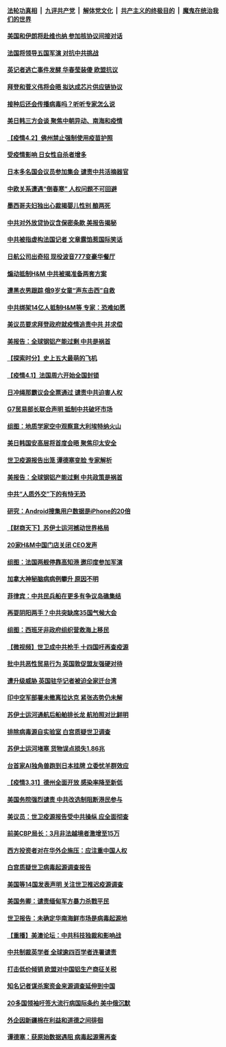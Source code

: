 

####  [法轮功真相](../../../../basic/blob/master/README.md?t=04030501) &nbsp;|&nbsp; [九评共产党](../../../../9ping.md/blob/master/README.md?t=04030501) &nbsp;|&nbsp; [解体党文化](../../../../jtdwh.md/blob/master/README.md?t=04030501)  &nbsp;|&nbsp; [共产主义的终极目的](../../../../gczydzjmd.md/blob/master/README.md?t=04030501) &nbsp;|&nbsp; [魔鬼在统治我们的世界](../../../../mgztzwmdsj.md/blob/master/README.md?t=04030501) 

#### [美国和伊朗将赴维也纳 参加核协议间接对话](../pages/nsc418/n12854820.md?t=04030501) 

#### [法国将领导五国军演 对抗中共挑战](../pages/nsc418/n12854651.md?t=04030501) 

#### [英记者逃亡事件发酵 华春莹装傻 欧盟抗议](../pages/nsc418/n12854561.md?t=04030501) 

#### [拜登和菅义伟将会晤 拟达成芯片供应链协议](../pages/nsc418/n12854443.md?t=04030501) 

#### [接种后还会传播病毒吗？听听专家怎么说](../pages/nsc418/n12854135.md?t=04030501) 

#### [美日韩三方会谈 聚焦中朝异动、南海和疫情](../pages/nsc418/n12851558.md?t=04030501) 

#### [【疫情4.2】佛州禁止强制使用疫苗护照](../pages/nsc418/n12853825.md?t=04030501) 

#### [受疫情影响 日女性自杀者增多](../pages/nsc418/n12853742.md?t=04030501) 

#### [日本多名国会议员参加集会 谴责中共活摘器官](../pages/nsc418/n12851618.md?t=04030501) 

#### [中欧关系遭遇“倒春寒” 人权问题不可回避](../pages/nsc418/n12852745.md?t=04030501) 

#### [墨西哥夫妇独出心裁揭婴儿性别 酿两死](../pages/nsc418/n12852308.md?t=04030501) 

#### [中共对外放贷协议含保密条款 美报告揭秘](../pages/nsc418/n12852459.md?t=04030501) 

#### [中共被指虚构法国记者 文章露馅惹国际笑话](../pages/nsc418/n12852317.md?t=04030501) 

#### [日航公司出奇招 现役波音777变豪华餐厅](../pages/nsc418/n12851241.md?t=04030501) 

#### [煽动抵制H&M 中共被揭准备两套方案](../pages/nsc418/n12852191.md?t=04030501) 

#### [遭黑衣男跟踪 俄9岁女童“声东击西”自救](../pages/nsc418/n12850354.md?t=04030501) 

#### [中共绑架14亿人抵制H&M等 专家：恐难如愿](../pages/nsc418/n12849515.md?t=04030501) 

#### [美议员要求拜登政府就疫情追责中共 并求偿](../pages/nsc418/n12851882.md?t=04030501) 

#### [美报告：全球钢铝产能过剩 中共是祸首](../pages/nsc418/n12851788.md?t=04030501) 

#### [【探索时分】史上五大最萌的飞机](../pages/nsc418/n12849666.md?t=04030501) 

#### [【疫情4.1】法国周六开始全国封锁](../pages/nsc418/n12851171.md?t=04030501) 

#### [日冲绳那霸议会全票通过 谴责中共迫害人权](../pages/nsc418/n12845632.md?t=04030501) 

#### [G7贸易部长联合声明 抵制中共破坏市场](../pages/nsc418/n12851555.md?t=04030501) 

#### [组图：地质学家空中观察意大利埃特纳火山](../pages/nsc418/n12851140.md?t=04030501) 

#### [美日韩国安高层将首度会晤 聚焦印太安全](../pages/nsc418/n12850729.md?t=04030501) 

#### [世卫疫源报告出笼 谭德塞变脸 专家解析](../pages/nsc418/n12850621.md?t=04030501) 

#### [美报告：全球钢铝产能过剩 中共政策是祸首](../pages/nsc418/n12850366.md?t=04030501) 

#### [中共“人质外交”下的有恃无恐](../pages/nsc418/n12849304.md?t=04030501) 

#### [研究：Android搜集用户数据是iPhone的20倍](../pages/nsc418/n12850075.md?t=04030501) 

#### [【财商天下】苏伊士运河撼动世界格局](../pages/nsc418/n12849007.md?t=04030501) 

#### [20家H&M中国门店关闭 CEO发声](../pages/nsc418/n12849477.md?t=04030501) 

#### [组图：法国两舰停靠高知港 邀印度参加军演](../pages/nsc418/n12848266.md?t=04030501) 

#### [加拿大神秘脑病病例攀升 原因不明](../pages/nsc418/n12849114.md?t=04030501) 

#### [菲律宾：中共民兵船在更多有争议岛礁集结](../pages/nsc418/n12849107.md?t=04030501) 

#### [再耍阴阳两手？中共突缺席35国气候大会](../pages/nsc418/n12849155.md?t=04030501) 

#### [组图：西班牙非政府组织营救海上移民](../pages/nsc418/n12846117.md?t=04030501) 

#### [【微视频】世卫成中共枪手 十四国吁再查疫源](../pages/nsc418/n12848715.md?t=04030501) 

#### [批中共恶性贸易行为 英国敦促盟友强硬对待](../pages/nsc418/n12848584.md?t=04030501) 

#### [遭升级威胁 英国驻华记者被迫全家迁台湾](../pages/nsc418/n12848878.md?t=04030501) 

#### [印中空军部署未撤离拉达克 紧张态势仍未解](../pages/nsc418/n12848815.md?t=04030501) 

#### [苏伊士运河通航后船舶排长龙 航拍照对比鲜明](../pages/nsc418/n12848315.md?t=04030501) 

#### [排除病毒源自实验室 白宫质疑世卫调查](../pages/nsc418/n12848770.md?t=04030501) 

#### [苏伊士运河堵塞 货物误点损失1.86兆](../pages/nsc418/n12848603.md?t=04030501) 

#### [台首家AI独角兽跑到日本挂牌 立委忧羊群效应](../pages/nsc418/n12848607.md?t=04030501) 

#### [【疫情3.31】德州全面开放  感染率降至新低](../pages/nsc418/n12848091.md?t=04030501) 

#### [美国务院强烈谴责 中共改选制阻断港民参与](../pages/nsc418/n12847950.md?t=04030501) 

#### [美议员：世卫疫源报告受中共操纵 应全面彻查](../pages/nsc418/n12847592.md?t=04030501) 

#### [前美CBP局长：3月非法越境者激增至15万](../pages/nsc418/n12847405.md?t=04030501) 

#### [西方投资者对在华外企施压：应注重中国人权](../pages/nsc418/n12847297.md?t=04030501) 

#### [白宫质疑世卫病毒起源调查报告](../pages/nsc418/n12847206.md?t=04030501) 

#### [美国等14国发表声明 关注世卫推迟疫源调查](../pages/nsc418/n12847214.md?t=04030501) 

#### [美国务卿：谴责缅甸军方暴力杀戮平民](../pages/nsc418/n12846955.md?t=04030501) 

#### [世卫报告：未确定华南海鲜市场是病毒起源地](../pages/nsc418/n12846817.md?t=04030501) 

#### [【重播】美澳论坛：中共科技独裁和影响战](../pages/nsc418/n12846209.md?t=04030501) 

#### [中共制裁英学者 全球逾四百学者连署谴责](../pages/nsc418/n12846498.md?t=04030501) 

#### [打击低价倾销 欧盟对中国铝生产商征关税](../pages/nsc418/n12846666.md?t=04030501) 

#### [知名记者谋杀案资金来源调查延伸到中国](../pages/nsc418/n12846298.md?t=04030501) 

#### [20多国领袖吁签大流行病国际条约 美中俄沉默](../pages/nsc418/n12846600.md?t=04030501) 

#### [外企因新疆棉在利益和道德之间徘徊](../pages/nsc418/n12845977.md?t=04030501) 

#### [谭德塞：获原始数据遇阻 病毒起源需再查](../pages/nsc418/n12846580.md?t=04030501) 

